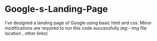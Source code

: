 # Google-s-Landing-Page
I've designed a landing page of Google using basic html and css.
Minor modifications are required to run this code successfully.(eg:- img file location , other links)
